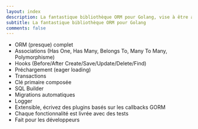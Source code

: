 ```yaml
---
layout: index
description: La fantastique bibliothèque ORM pour Golang, vise à être adaptée pour les développeurs.
subtitle: La fantastique bibliothèque ORM pour Golang
comments: false
---
```


* <i class="fa fa-arrow-circle-right" aria-hidden="true"></i> ORM (presque) complet
* <i class="fa fa-arrow-circle-right" aria-hidden="true"></i> Associations (Has One, Has Many, Belongs To, Many To Many, Polymorphisme)
* <i class="fa fa-arrow-circle-right" aria-hidden="true"></i> Hooks (Before/After Create/Save/Update/Delete/Find)
* <i class="fa fa-arrow-circle-right" aria-hidden="true"></i> Préchargement (eager loading)
* <i class="fa fa-arrow-circle-right" aria-hidden="true"></i> Transactions
* <i class="fa fa-arrow-circle-right" aria-hidden="true"></i> Clé primaire composée
* <i class="fa fa-arrow-circle-right" aria-hidden="true"></i> SQL Builder
* <i class="fa fa-arrow-circle-right" aria-hidden="true"></i> Migrations automatiques
* <i class="fa fa-arrow-circle-right" aria-hidden="true"></i> Logger
* <i class="fa fa-arrow-circle-right" aria-hidden="true"></i> Extensible, écrivez des plugins basés sur les callbacks GORM
* <i class="fa fa-arrow-circle-right" aria-hidden="true"></i> Chaque fonctionnalité est livrée avec des tests
* <i class="fa fa-arrow-circle-right" aria-hidden="true"></i> Fait pour les développeurs